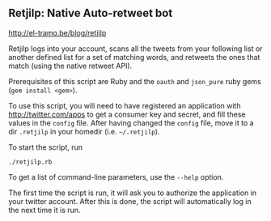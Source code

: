 Retjilp: Native Auto-retweet bot 
--------------------------------
<http://el-tramo.be/blog/retjilp>

Retjilp logs into your account, scans all the tweets from your following
list or another defined list for a set of matching words, and retweets 
the ones that match (using the native retweet API).
 
Prerequisites of this script are Ruby and the `oauth` and `json_pure` 
ruby gems (`gem install <gem>`).

To use this script, you will need to have registered an application with
<http://twitter.com/apps> to get a consumer key and secret, and fill these 
values in the `config` file. After having changed the `config` file, move it 
to a dir `.retjilp` in your homedir (i.e. `~/.retjilp`).

To start the script, run 

    ./retjilp.rb
    
To get a list of command-line parameters, use the `--help` option.

The first time the script is run, it will ask you to authorize the application
in your twitter account. After this is done, the script will automatically log
in the next time it is run.
